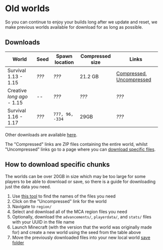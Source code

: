 # Old worlds

So you can continue to enjoy your builds long after we update and reset, we make previous worlds available for download for as long as possible.


## Downloads

| World                      | Seed  | Spawn location  | Compressed size | Links                                                                                                    |
| -------------------------- | ----- | --------------- | --------------- | -------------------------------------------------------------------------------------------------------- |
| Survival 1.13 - 1.15       | *???* | *???*           | 21.2 GB         | [Compressed](https://l4c.link/13-15-survival-zip), [Uncompressed](https://l4c.link/13-15-survival-files) |
| Creative *long ago* - 1.15 | --    | *???*           | *???*           | *???*                                                                                                    |
| Survival 1.16 - 1.17       | *???* | `777, 96, -334` | 29GB            | *???*                                                                                                    |

Other downloads are available [here](https://l4c.link/13world).

The "Compressed" links are ZIP files containing the entire world, whilst "Uncompressed" links go to a page where you can [download specific files](#how-to-download-specific-chunks). 

## How to download specific chunks

The worlds can be over 20GB in size which may be too large for some players to be able to download or save, so there is a guide for downloading just the data you need.

1. Use [this tool](https://dinnerbone.com/minecraft/tools/coordinates/) to find the names of the files you need
2. Click on the "Uncompressed" link for the world
3. Navigate to `region/`
4. Select and download all of the MCA region files you need
5. Optionally, download the `advancements/`, `playerdata/`, and `stats/` files with your UUID in the file name
6. Launch Minecraft (with the version that the world was originally made for) and create a new world using the seed from the table above
7. Move the previously downloaded files into your new local world [save folder](https://www.howtogeek.com/207484/how-to-find-your-minecraft-saved-games-folder/)